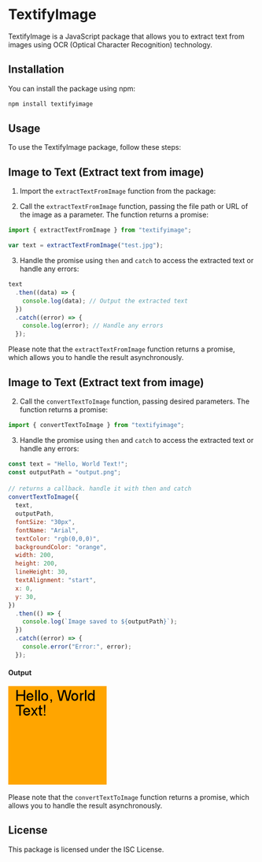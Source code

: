 # TextifyImage

TextifyImage is a JavaScript package that allows you to extract text from images using OCR (Optical Character Recognition) technology.

## Installation

You can install the package using npm:

```bash
npm install textifyimage
```

## Usage

To use the TextifyImage package, follow these steps:

## Image to Text (Extract text from image)

1. Import the `extractTextFromImage` function from the package:

2. Call the `extractTextFromImage` function, passing the file path or URL of the image as a parameter. The function returns a promise:

```javascript
import { extractTextFromImage } from "textifyimage";
```

```javascript
var text = extractTextFromImage("test.jpg");
```

3. Handle the promise using `then` and `catch` to access the extracted text or handle any errors:

```javascript
text
  .then((data) => {
    console.log(data); // Output the extracted text
  })
  .catch((error) => {
    console.log(error); // Handle any errors
  });
```

Please note that the `extractTextFromImage` function returns a promise, which allows you to handle the result asynchronously.

## Image to Text (Extract text from image)

2. Call the `convertTextToImage` function, passing desired parameters. The function returns a promise:

```javascript
import { convertTextToImage } from "textifyimage";
```

3. Handle the promise using `then` and `catch` to access the extracted text or handle any errors:

```javascript
const text = "Hello, World Text!";
const outputPath = "output.png";

// returns a callback. handle it with then and catch
convertTextToImage({
  text,
  outputPath,
  fontSize: "30px",
  fontName: "Arial",
  textColor: "rgb(0,0,0)",
  backgroundColor: "orange",
  width: 200,
  height: 200,
  lineHeight: 30,
  textAlignment: "start",
  x: 0,
  y: 30,
})
  .then(() => {
    console.log(`Image saved to ${outputPath}`);
  })
  .catch((error) => {
    console.error("Error:", error);
  });
```

#### Output

<img src="output.png" alt="output.png" />

Please note that the `convertTextToImage` function returns a promise, which allows you to handle the result asynchronously.

## License

This package is licensed under the ISC License.
